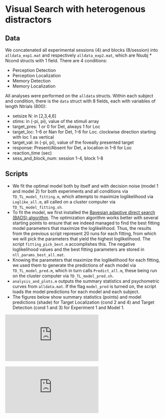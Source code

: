 # Visual Search with heterogenous distractors




## Data

We concatenated all experimental sessions (4) and blocks (8/session) into `alldata_exp1.mat` and respectively `alldata_exp2.mat`, which are Nsubj * Ncond structs with 1 field. There are 4 conditions: 

- Perception Detection
- Perception Localization
- Memory Detection
- Memory Localization


All analyses were performed on the `alldata` structs. Within each subject and condition, there is the `data` struct with 8 fields, each with variables of length Ntrials (800):


- setsize N: in [2,3,4,6]
- stims: in (-pi, pi), value of the stimuli array
- target_pres: 1 or 0 for Det, always 1 for Loc
- target_loc: 1-6 or Nan for Det, 1-6 for Loc. clockwise direction starting with loc 1 as vertical
- target_val: in (-pi, pi), value of the foveally presented target
- response: Present/Absent for Det, a location in 1-6 for Loc
- reaction_time (sec)
- sess_and_block_num: session 1-4, block 1-8


## Scripts


- We fit the optimal model both by itself and with decision noise (model 1 and model 2) for both experiments and all conditions via `TD_TL_model_fitting.m`, which attempts to maximize loglikelihood via `Loglike_all.m`, all called on a cluster computer via `TD_TL_model_fitting.sh`.
- To fit the model, we first installed the [Bayesian adaptive direct search (BADS) algorithm](https://github.com/lacerbi/bads). The optimization algorithm works better with several starting points to ensure that we indeed managed to find the best fitting model parameters that maximize the loglikelihood. Thus, the results from the previous script represent 20 runs for each fitting, from which we will pick the parameters that yield the highest loglikelihood. The script `fitting_pick_best.m` accomplishes this. The negative loglikelihood values and the best fitting parameters are stored in `nll_params_best_all.mat`.
- Knowing the parameters that maximize the loglikelihood for each fitting, we used them to generate the predictions of each model via `TD_TL_model_pred.m`, which in turn calls `Predict_all.m`, these being run on the cluster computer via `TD_TL_model_pred.sh`. 
- `analysis_and_plots.m` outputs the summary statistics and psychometric curves from `alldata.mat`. If the flag `model_pred` is turned on, the script loads the model predictions for each model and each subject. 
- The figures below show summary statistics (points) and model predictions (shade) for Target Localization (cond 2 and 4) and Target Detection (cond 1 and 3) for Experiment 1 and Model 1.


![Exp 1 Localization data: summary statistics and model 1 fits](https://github.com/lianaan/Vis_Search/blob/master/LOC_full_figure_1_model_1_type_2_exp_1.pdf) 

![Exp 1 Detection data: summary statistics and model 1 fits](https://github.com/lianaan/Vis_Search/blob/master/DET_full_figure_1_model_1_type_1_exp_1.pdf) 




